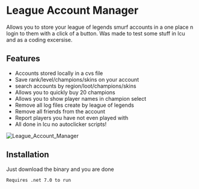 
# League Account Manager

Allows you to store your league of legends smurf accounts in a one place n login to them with a click of a button.
Was made to test some stuff in lcu and as a coding excersise.


## Features

- Accounts stored locally in a cvs file
- Save rank/level/champions/skins on your account
- search accounts by region/loot/champions/skins
- Allows you to quickly buy 20 champions
- Allows you to show player names in champion select
- Remove all log files create by league of legends
- Remove all friends from the account
- Report players you have not even played with
- All done in lcu no autoclicker scripts!

![League_Account_Manager](https://github.com/Ja-Sa-La/League-Account-Manager/assets/133235384/1a481fb4-b83d-4e3c-9fa1-3edbf2afa9cc)



## Installation

Just download the binary and you are done

```
Requires .net 7.0 to run
```

